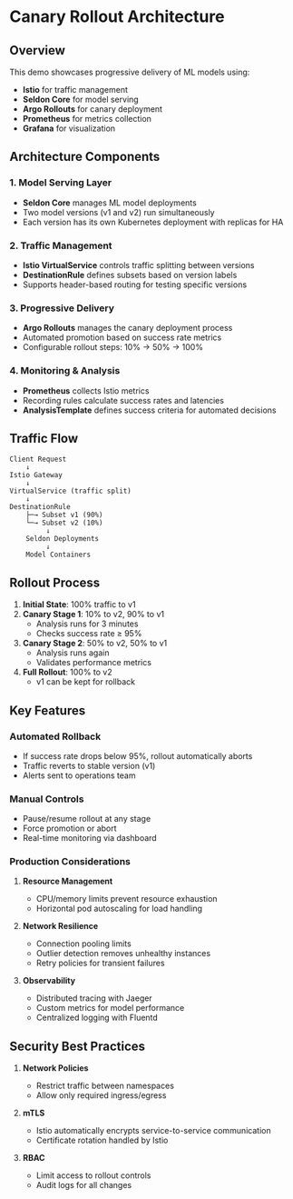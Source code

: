 # Canary Rollout Architecture

## Overview

This demo showcases progressive delivery of ML models using:
- **Istio** for traffic management
- **Seldon Core** for model serving
- **Argo Rollouts** for canary deployment
- **Prometheus** for metrics collection
- **Grafana** for visualization

## Architecture Components

### 1. Model Serving Layer
- **Seldon Core** manages ML model deployments
- Two model versions (v1 and v2) run simultaneously
- Each version has its own Kubernetes deployment with replicas for HA

### 2. Traffic Management
- **Istio VirtualService** controls traffic splitting between versions
- **DestinationRule** defines subsets based on version labels
- Supports header-based routing for testing specific versions

### 3. Progressive Delivery
- **Argo Rollouts** manages the canary deployment process
- Automated promotion based on success rate metrics
- Configurable rollout steps: 10% → 50% → 100%

### 4. Monitoring & Analysis
- **Prometheus** collects Istio metrics
- Recording rules calculate success rates and latencies
- **AnalysisTemplate** defines success criteria for automated decisions

## Traffic Flow

```
Client Request
    ↓
Istio Gateway
    ↓
VirtualService (traffic split)
    ↓
DestinationRule
    ├─→ Subset v1 (90%)
    └─→ Subset v2 (10%)
         ↓
    Seldon Deployments
         ↓
    Model Containers
```

## Rollout Process

1. **Initial State**: 100% traffic to v1
2. **Canary Stage 1**: 10% to v2, 90% to v1
   - Analysis runs for 3 minutes
   - Checks success rate ≥ 95%
3. **Canary Stage 2**: 50% to v2, 50% to v1
   - Analysis runs again
   - Validates performance metrics
4. **Full Rollout**: 100% to v2
   - v1 can be kept for rollback

## Key Features

### Automated Rollback
- If success rate drops below 95%, rollout automatically aborts
- Traffic reverts to stable version (v1)
- Alerts sent to operations team

### Manual Controls
- Pause/resume rollout at any stage
- Force promotion or abort
- Real-time monitoring via dashboard

### Production Considerations

1. **Resource Management**
   - CPU/memory limits prevent resource exhaustion
   - Horizontal pod autoscaling for load handling

2. **Network Resilience**
   - Connection pooling limits
   - Outlier detection removes unhealthy instances
   - Retry policies for transient failures

3. **Observability**
   - Distributed tracing with Jaeger
   - Custom metrics for model performance
   - Centralized logging with Fluentd

## Security Best Practices

1. **Network Policies**
   - Restrict traffic between namespaces
   - Allow only required ingress/egress

2. **mTLS**
   - Istio automatically encrypts service-to-service communication
   - Certificate rotation handled by Istio

3. **RBAC**
   - Limit access to rollout controls
   - Audit logs for all changes